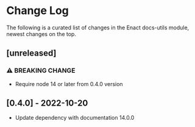 # Change Log

The following is a curated list of changes in the Enact docs-utils module, newest changes on the top.

## [unreleased]

### ⚠ BREAKING CHANGE

- Require node 14 or later from 0.4.0 version

## [0.4.0] - 2022-10-20

- Update dependency with documentation 14.0.0

